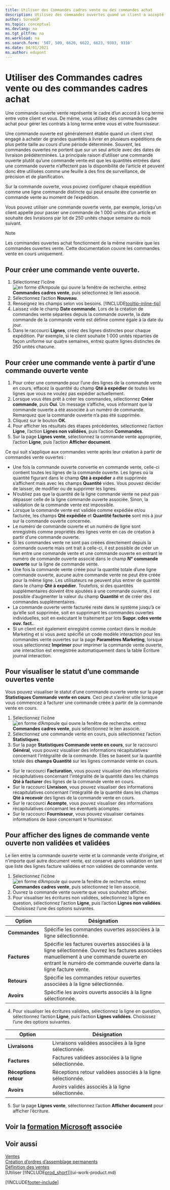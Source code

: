 ```yaml
---
title: Utiliser des Commandes cadres vente ou des commandes achat
description: Utilisez des commandes ouvertes quand un client a accepté d’acheter de grandes quantités à livrer en plusieurs expéditions de petite taille au cours d’une période déterminée. La même chose s’applique aux achats.
author: SorenGP
ms.topic: conceptual
ms.devlang: na
ms.tgt_pltfrm: na
ms.workload: na
ms.search.form: '507, 509, 6620, 6622, 6623, 9303, 9310'
ms.date: 04/01/2021
ms.author: edupont
---
```

# Utiliser des Commandes cadres vente ou des commandes cadres achat

Une commande ouverte vente représente le cadre d’un accord à long terme entre votre client et vous. De même, vous utilisez des commandes cadre achat pour gérer les contrats à long terme entre vous et votre fournisseur.

Une commande ouverte est généralement établie quand un client s’est engagé à acheter de grandes quantités à livrer en plusieurs expéditions de plus petite taille au cours d’une période déterminée. Souvent, les commandes ouvertes ne portent que sur un seul article avec des dates de livraison prédéterminées. La principale raison d’utiliser une commande ouverte plutôt qu’une commande vente est que les quantités entrées dans une commande ouverte n’affectent pas la disponibilité de l’article et peuvent donc être utilisées comme une feuille à des fins de surveillance, de précision et de planification.

Sur la commande ouverte, vous pouvez configurer chaque expédition comme une ligne commande distincte qui peut ensuite être convertie en commande vente au moment de l’expédition.

Vous pouvez utiliser une commande ouverte vente, par exemple, lorsqu’un client appelle pour passer une commande de 1 000 unités d’un article et souhaite des livraisons par lot de 250 unités chaque semaine du mois suivant.

> [!NOTE]
> Les commandes ouvertes achat fonctionnent de la même manière que les commandes ouvertes vente. Cette documentation couvre les commandes vente en cours uniquement.

## Pour créer une commande vente ouverte.

1. Sélectionnez l’icône ![en forme d’Ampoule qui ouvre la fenêtre de recherche.](media/ui-search/search_small.png "Dites-moi ce que vous voulez faire") entrez **Commandes cadres vente**, puis sélectionnez le lien associé.  
2. Sélectionnez l’action **Nouveau**.  
3. Renseignez les champs selon vos besoins. [!INCLUDE[tooltip-inline-tip](includes/tooltip-inline-tip_md.md)]
4. Laissez vide le champ **Date commande**. Lors de la création de commandes vente séparées depuis la commande ouverte, la date commande de la commande vente est définie comme égale à la date du jour.
5. Dans le raccourci **Lignes**, créez des lignes distinctes pour chaque expédition. Par exemple, si le client souhaite 1 000 unités réparties de façon uniforme sur quatre semaines, entrez quatre lignes distinctes de 250 unités chacune.  

## Pour créer une commande vente à partir d’une commande ouverte vente  

1. Pour créer une commande pour l’une des lignes de la commande vente en cours, effacez la quantité du champ **Qté à expédier** de toutes les lignes que vous ne voulez pas expédier actuellement.  
2. Lorsque vous êtes prêt à créer les commandes, sélectionnez **Créer commande**, puis **Oui**. Un message s’affiche, vous informant que la commande ouverte a été associée à un numéro de commande. Remarquez que la commande ouverte n’a pas été supprimée.  
3. Cliquez sur le bouton **OK**.  
4. Pour afficher les résultats des étapes précédentes, sélectionnez l’action **Ligne**, l’action **Lignes non validées**, puis l’action **Commandes**.  
5. Sur la page **Lignes vente**, sélectionnez la commande vente appropriée, l’action **Ligne**, puis l’action **Afficher document**.  

Ce qui suit s’applique aux commandes vente après leur création à partir de commandes vente ouvertes :  

- Une fois la commande ouverte convertie en commande vente, celle-ci contient toutes les lignes de la commande ouverte. Les lignes où la quantité figurant dans le champ **Qté à expédier** a été supprimée s’affichent mais avec les champs **Quantité** vides. Vous pouvez décider de laisser, de modifier ou de supprimer les lignes.  
- N’oubliez pas que la quantité de la ligne commande vente ne peut pas dépasser celle de la ligne commande ouverte associée. Sinon, la validation de la commande vente est impossible.  
- Lorsque la commande vente est validée comme expédiée et/ou facturée, les champs **Qté expédiée** et **Quantité facturée** sont mis à jour sur la commande ouverte concernée.  
- Le numéro de commande ouverte et un numéro de ligne sont enregistrés comme propriétés des lignes vente en cas de création à partir d’une commande ouverte.  
- Si les commandes vente ne sont pas créées directement depuis la commande ouverte mais ont trait à celle\-ci, il est possible de créer un lien entre une commande vente et une commande ouverte en entrant le numéro de commande ouverte associé dans le champ **N° commande ouverte** sur la ligne de commande vente.  
- Une fois la commande vente créée pour la quantité totale d’une ligne commande ouverte, aucune autre commande vente ne peut être créée pour la même ligne. Les utilisateurs ne peuvent plus entrer de quantité dans le champ **Qté à expédier**. Toutefois, si des quantités supplémentaires doivent être ajoutées à une commande ouverte, il est possible d’augmenter la valeur du champ **Quantité** et de créer des commandes supplémentaires.  
- La commande ouverte vente facturée reste dans le système jusqu’à ce qu’elle soit supprimée, soit en supprimant les commandes ouvertes individuelles, soit en exécutant le traitement par lots **Suppr. cdes vente ouv. fact.**.  
- Si un client est également enregistré comme contact dans le module Marketing et si vous avez spécifié un code modèle interaction pour les commandes vente ouvertes sur la page **Paramètres Marketing**, lorsque vous sélectionnez **Imprimer** pour imprimer la commande vente ouverte, une interaction est enregistrée automatiquement dans la table Écriture journal interaction.

## Pour visualiser le statut d’une commande ouvertes vente

Vous pouvez visualiser le statut d’une commande ouverte vente sur la page **Statistiques Commande vente en cours**. Ceci peut s’avérer utile lorsque vous commencez à facturer une commande créée à partir de la commande vente en cours.  

1.  Sélectionnez l’icône ![en forme d’Ampoule qui ouvre la fenêtre de recherche.](media/ui-search/search_small.png "Dites-moi ce que vous voulez faire") entrez **Commandes cadres vente**, puis sélectionnez le lien associé.  
2.  Sélectionnez une commande vente en cours, puis sélectionnez l’action **Statistiques**.  
3.  Sur la page **Statistiques Commande vente en cours**, sur le raccourci **Général**, vous pouvez visualiser des informations récapitulatives concernant l’intégralité de la commande. Elles se basent sur la quantité totale des **champs Quantité** sur les lignes commande vente en cours.  

- Sur le raccourci **Facturation**, vous pouvez visualiser des informations récapitulatives concernant l’intégralité de la quantité dans les champs **Qté à facturer** des lignes de la commande vente en cours.  
- Sur le raccourci **Livraison**, vous pouvez visualiser des informations récapitulatives concernant l’intégralité de la quantité dans les champs **Qté à recevoir** des lignes de la commande vente en cours.  
- Sur le raccourci **Acompte**, vous pouvez visualiser des informations récapitulatives concernant les éventuels acomptes.  
- Sur le raccourci **Fournisseur**, vous pouvez visualiser certaines informations de base concernant le fournisseur.

## Pour afficher des lignes de commande vente ouverte non validées et validées

Le lien entre la commande ouverte vente et la commande vente d’origine, et n’importe quel autre document vente, est conservé après validation en tant que liste des lignes facture validées et non validées de commande vente.  

1. Sélectionnez l’icône ![en forme d’Ampoule qui ouvre la fenêtre de recherche.](media/ui-search/search_small.png "Dites-moi ce que vous voulez faire") entrez **Commandes cadres vente**, puis sélectionnez le lien associé.
2. Ouvrez la commande vente ouverte que vous souhaitez afficher.
3. Pour visualiser les écritures non validées, sélectionnez la ligne en question, sélectionnez l’action **Ligne**, puis l’action **Lignes non validées**. Choisissez l’une des options suivantes.  

|Option|Désignation|
|--|--|
|**Commandes**|Spécifie les commandes ouvertes associées à la ligne sélectionnée.|
|**Factures**|Spécifie les factures ouvertes associées à la ligne sélectionnée. Ouvrez les factures associées manuellement à une commande ouverte en entrant le numéro de commande ouverte dans la ligne facture vente.|
|**Retours**|Spécifie les commandes retour ouvertes associées à la ligne sélectionnée.|
|**Avoirs**|Spécifie les avoirs ouverts associés à la ligne sélectionnée.|

4. Pour visualiser les écritures validées, sélectionnez la ligne en question, sélectionnez l’action **Ligne**, puis l’action **Lignes validées**. Choisissez l’une des options suivantes.  

|Option|Désignation|
|---|----|
|**Livraisons**|Livraisons validées associées à la ligne sélectionnée.|
|**Factures**|Factures validées associées à la ligne sélectionnée.|
|**Réceptions retour**|Réceptions retour validées associés à la ligne sélectionnée.|
|**Avoirs**|Avoirs validés associés à la ligne sélectionnée.|

5. Sur la page **Lignes vente**, sélectionnez l’action **Afficher document** pour afficher l’écriture.

## Voir la [formation Microsoft](/training/modules/create-sales-documents-dynamics-365-business-central/) associée

## Voir aussi

[Ventes](sales-manage-sales.md)  
[Création d’ordres d’assemblage permanents](assembly-how-to-create-blanket-assembly-orders.md)  
[Définition des ventes](sales-setup-sales.md)  
[Utiliser [!INCLUDE[prod_short](includes/prod_short.md)]](ui-work-product.md)


[!INCLUDE[footer-include](includes/footer-banner.md)]
